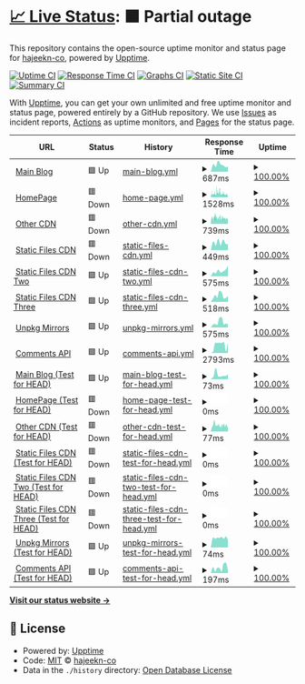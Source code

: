 # [📈 Live Status](https://webstatus.slqwq.cn): <!--live status--> **🟧 Partial outage**

This repository contains the open-source uptime monitor and status page for [hajeekn-co](https://webstatus.slqwq.cn), powered by [Upptime](https://github.com/upptime/upptime).

[![Uptime CI](https://github.com/hajeekn-co/testweb/workflows/Uptime%20CI/badge.svg)](https://github.com/upptime/upptime/actions?query=workflow%3A%22Uptime+CI%22)
[![Response Time CI](https://github.com/hajeekn-co/testweb/workflows/Response%20Time%20CI/badge.svg)](https://github.com/upptime/upptime/actions?query=workflow%3A%22Response+Time+CI%22)
[![Graphs CI](https://github.com/hajeekn-co/testweb/workflows/Graphs%20CI/badge.svg)](https://github.com/upptime/upptime/actions?query=workflow%3A%22Graphs+CI%22)
[![Static Site CI](https://github.com/hajeekn-co/testweb/workflows/Static%20Site%20CI/badge.svg)](https://github.com/upptime/upptime/actions?query=workflow%3A%22Static+Site+CI%22)
[![Summary CI](https://github.com/hajeekn-co/testweb/workflows/Summary%20CI/badge.svg)](https://github.com/upptime/upptime/actions?query=workflow%3A%22Summary+CI%22)

With [Upptime](https://upptime.js.org), you can get your own unlimited and free uptime monitor and status page, powered entirely by a GitHub repository. We use [Issues](https://github.com/hajeekn-co/testweb/issues) as incident reports, [Actions](https://github.com/hajeekn-co/testweb/actions) as uptime monitors, and [Pages](https://webstatus.slqwq.cn) for the status page.

<!--start: status pages-->
<!-- This summary is generated by Upptime (https://github.com/upptime/upptime) -->
<!-- Do not edit this manually, your changes will be overwritten -->
<!-- prettier-ignore -->
| URL | Status | History | Response Time | Uptime |
| --- | ------ | ------- | ------------- | ------ |
| <img alt="" src="https://favicons.githubusercontent.com/blog.slqwq.cn" height="13"> [Main Blog](https://blog.slqwq.cn) | 🟩 Up | [main-blog.yml](https://github.com/hajeekn-co/testweb/commits/HEAD/history/main-blog.yml) | <details><summary><img alt="Response time graph" src="./graphs/main-blog/response-time-week.png" height="20"> 687ms</summary><br><a href="https://webstatus.slqwq.cn/history/main-blog"><img alt="Response time 666" src="https://img.shields.io/endpoint?url=https%3A%2F%2Fraw.githubusercontent.com%2Fhajeekn-co%2Ftestweb%2FHEAD%2Fapi%2Fmain-blog%2Fresponse-time.json"></a><br><a href="https://webstatus.slqwq.cn/history/main-blog"><img alt="24-hour response time 512" src="https://img.shields.io/endpoint?url=https%3A%2F%2Fraw.githubusercontent.com%2Fhajeekn-co%2Ftestweb%2FHEAD%2Fapi%2Fmain-blog%2Fresponse-time-day.json"></a><br><a href="https://webstatus.slqwq.cn/history/main-blog"><img alt="7-day response time 687" src="https://img.shields.io/endpoint?url=https%3A%2F%2Fraw.githubusercontent.com%2Fhajeekn-co%2Ftestweb%2FHEAD%2Fapi%2Fmain-blog%2Fresponse-time-week.json"></a><br><a href="https://webstatus.slqwq.cn/history/main-blog"><img alt="30-day response time 682" src="https://img.shields.io/endpoint?url=https%3A%2F%2Fraw.githubusercontent.com%2Fhajeekn-co%2Ftestweb%2FHEAD%2Fapi%2Fmain-blog%2Fresponse-time-month.json"></a><br><a href="https://webstatus.slqwq.cn/history/main-blog"><img alt="1-year response time 666" src="https://img.shields.io/endpoint?url=https%3A%2F%2Fraw.githubusercontent.com%2Fhajeekn-co%2Ftestweb%2FHEAD%2Fapi%2Fmain-blog%2Fresponse-time-year.json"></a></details> | <details><summary><a href="https://webstatus.slqwq.cn/history/main-blog">100.00%</a></summary><a href="https://webstatus.slqwq.cn/history/main-blog"><img alt="All-time uptime 100.00%" src="https://img.shields.io/endpoint?url=https%3A%2F%2Fraw.githubusercontent.com%2Fhajeekn-co%2Ftestweb%2FHEAD%2Fapi%2Fmain-blog%2Fuptime.json"></a><br><a href="https://webstatus.slqwq.cn/history/main-blog"><img alt="24-hour uptime 100.00%" src="https://img.shields.io/endpoint?url=https%3A%2F%2Fraw.githubusercontent.com%2Fhajeekn-co%2Ftestweb%2FHEAD%2Fapi%2Fmain-blog%2Fuptime-day.json"></a><br><a href="https://webstatus.slqwq.cn/history/main-blog"><img alt="7-day uptime 100.00%" src="https://img.shields.io/endpoint?url=https%3A%2F%2Fraw.githubusercontent.com%2Fhajeekn-co%2Ftestweb%2FHEAD%2Fapi%2Fmain-blog%2Fuptime-week.json"></a><br><a href="https://webstatus.slqwq.cn/history/main-blog"><img alt="30-day uptime 100.00%" src="https://img.shields.io/endpoint?url=https%3A%2F%2Fraw.githubusercontent.com%2Fhajeekn-co%2Ftestweb%2FHEAD%2Fapi%2Fmain-blog%2Fuptime-month.json"></a><br><a href="https://webstatus.slqwq.cn/history/main-blog"><img alt="1-year uptime 100.00%" src="https://img.shields.io/endpoint?url=https%3A%2F%2Fraw.githubusercontent.com%2Fhajeekn-co%2Ftestweb%2FHEAD%2Fapi%2Fmain-blog%2Fuptime-year.json"></a></details>
| <img alt="" src="https://favicons.githubusercontent.com/slqwq.cn" height="13"> [HomePage](https://slqwq.cn) | 🟥 Down | [home-page.yml](https://github.com/hajeekn-co/testweb/commits/HEAD/history/home-page.yml) | <details><summary><img alt="Response time graph" src="./graphs/home-page/response-time-week.png" height="20"> 1528ms</summary><br><a href="https://webstatus.slqwq.cn/history/home-page"><img alt="Response time 1276" src="https://img.shields.io/endpoint?url=https%3A%2F%2Fraw.githubusercontent.com%2Fhajeekn-co%2Ftestweb%2FHEAD%2Fapi%2Fhome-page%2Fresponse-time.json"></a><br><a href="https://webstatus.slqwq.cn/history/home-page"><img alt="24-hour response time 1438" src="https://img.shields.io/endpoint?url=https%3A%2F%2Fraw.githubusercontent.com%2Fhajeekn-co%2Ftestweb%2FHEAD%2Fapi%2Fhome-page%2Fresponse-time-day.json"></a><br><a href="https://webstatus.slqwq.cn/history/home-page"><img alt="7-day response time 1528" src="https://img.shields.io/endpoint?url=https%3A%2F%2Fraw.githubusercontent.com%2Fhajeekn-co%2Ftestweb%2FHEAD%2Fapi%2Fhome-page%2Fresponse-time-week.json"></a><br><a href="https://webstatus.slqwq.cn/history/home-page"><img alt="30-day response time 1381" src="https://img.shields.io/endpoint?url=https%3A%2F%2Fraw.githubusercontent.com%2Fhajeekn-co%2Ftestweb%2FHEAD%2Fapi%2Fhome-page%2Fresponse-time-month.json"></a><br><a href="https://webstatus.slqwq.cn/history/home-page"><img alt="1-year response time 1276" src="https://img.shields.io/endpoint?url=https%3A%2F%2Fraw.githubusercontent.com%2Fhajeekn-co%2Ftestweb%2FHEAD%2Fapi%2Fhome-page%2Fresponse-time-year.json"></a></details> | <details><summary><a href="https://webstatus.slqwq.cn/history/home-page">100.00%</a></summary><a href="https://webstatus.slqwq.cn/history/home-page"><img alt="All-time uptime 100.00%" src="https://img.shields.io/endpoint?url=https%3A%2F%2Fraw.githubusercontent.com%2Fhajeekn-co%2Ftestweb%2FHEAD%2Fapi%2Fhome-page%2Fuptime.json"></a><br><a href="https://webstatus.slqwq.cn/history/home-page"><img alt="24-hour uptime 100.00%" src="https://img.shields.io/endpoint?url=https%3A%2F%2Fraw.githubusercontent.com%2Fhajeekn-co%2Ftestweb%2FHEAD%2Fapi%2Fhome-page%2Fuptime-day.json"></a><br><a href="https://webstatus.slqwq.cn/history/home-page"><img alt="7-day uptime 100.00%" src="https://img.shields.io/endpoint?url=https%3A%2F%2Fraw.githubusercontent.com%2Fhajeekn-co%2Ftestweb%2FHEAD%2Fapi%2Fhome-page%2Fuptime-week.json"></a><br><a href="https://webstatus.slqwq.cn/history/home-page"><img alt="30-day uptime 100.00%" src="https://img.shields.io/endpoint?url=https%3A%2F%2Fraw.githubusercontent.com%2Fhajeekn-co%2Ftestweb%2FHEAD%2Fapi%2Fhome-page%2Fuptime-month.json"></a><br><a href="https://webstatus.slqwq.cn/history/home-page"><img alt="1-year uptime 100.00%" src="https://img.shields.io/endpoint?url=https%3A%2F%2Fraw.githubusercontent.com%2Fhajeekn-co%2Ftestweb%2FHEAD%2Fapi%2Fhome-page%2Fuptime-year.json"></a></details>
| <img alt="" src="https://favicons.githubusercontent.com/moecdn.slqwq.cn" height="13"> [Other CDN](https://moecdn.slqwq.cn) | 🟥 Down | [other-cdn.yml](https://github.com/hajeekn-co/testweb/commits/HEAD/history/other-cdn.yml) | <details><summary><img alt="Response time graph" src="./graphs/other-cdn/response-time-week.png" height="20"> 739ms</summary><br><a href="https://webstatus.slqwq.cn/history/other-cdn"><img alt="Response time 851" src="https://img.shields.io/endpoint?url=https%3A%2F%2Fraw.githubusercontent.com%2Fhajeekn-co%2Ftestweb%2FHEAD%2Fapi%2Fother-cdn%2Fresponse-time.json"></a><br><a href="https://webstatus.slqwq.cn/history/other-cdn"><img alt="24-hour response time 695" src="https://img.shields.io/endpoint?url=https%3A%2F%2Fraw.githubusercontent.com%2Fhajeekn-co%2Ftestweb%2FHEAD%2Fapi%2Fother-cdn%2Fresponse-time-day.json"></a><br><a href="https://webstatus.slqwq.cn/history/other-cdn"><img alt="7-day response time 739" src="https://img.shields.io/endpoint?url=https%3A%2F%2Fraw.githubusercontent.com%2Fhajeekn-co%2Ftestweb%2FHEAD%2Fapi%2Fother-cdn%2Fresponse-time-week.json"></a><br><a href="https://webstatus.slqwq.cn/history/other-cdn"><img alt="30-day response time 697" src="https://img.shields.io/endpoint?url=https%3A%2F%2Fraw.githubusercontent.com%2Fhajeekn-co%2Ftestweb%2FHEAD%2Fapi%2Fother-cdn%2Fresponse-time-month.json"></a><br><a href="https://webstatus.slqwq.cn/history/other-cdn"><img alt="1-year response time 851" src="https://img.shields.io/endpoint?url=https%3A%2F%2Fraw.githubusercontent.com%2Fhajeekn-co%2Ftestweb%2FHEAD%2Fapi%2Fother-cdn%2Fresponse-time-year.json"></a></details> | <details><summary><a href="https://webstatus.slqwq.cn/history/other-cdn">100.00%</a></summary><a href="https://webstatus.slqwq.cn/history/other-cdn"><img alt="All-time uptime 100.00%" src="https://img.shields.io/endpoint?url=https%3A%2F%2Fraw.githubusercontent.com%2Fhajeekn-co%2Ftestweb%2FHEAD%2Fapi%2Fother-cdn%2Fuptime.json"></a><br><a href="https://webstatus.slqwq.cn/history/other-cdn"><img alt="24-hour uptime 100.00%" src="https://img.shields.io/endpoint?url=https%3A%2F%2Fraw.githubusercontent.com%2Fhajeekn-co%2Ftestweb%2FHEAD%2Fapi%2Fother-cdn%2Fuptime-day.json"></a><br><a href="https://webstatus.slqwq.cn/history/other-cdn"><img alt="7-day uptime 100.00%" src="https://img.shields.io/endpoint?url=https%3A%2F%2Fraw.githubusercontent.com%2Fhajeekn-co%2Ftestweb%2FHEAD%2Fapi%2Fother-cdn%2Fuptime-week.json"></a><br><a href="https://webstatus.slqwq.cn/history/other-cdn"><img alt="30-day uptime 100.00%" src="https://img.shields.io/endpoint?url=https%3A%2F%2Fraw.githubusercontent.com%2Fhajeekn-co%2Ftestweb%2FHEAD%2Fapi%2Fother-cdn%2Fuptime-month.json"></a><br><a href="https://webstatus.slqwq.cn/history/other-cdn"><img alt="1-year uptime 100.00%" src="https://img.shields.io/endpoint?url=https%3A%2F%2Fraw.githubusercontent.com%2Fhajeekn-co%2Ftestweb%2FHEAD%2Fapi%2Fother-cdn%2Fuptime-year.json"></a></details>
| <img alt="" src="https://favicons.githubusercontent.com/static.slqwq.cn" height="13"> [Static Files CDN](https://static.slqwq.cn) | 🟥 Down | [static-files-cdn.yml](https://github.com/hajeekn-co/testweb/commits/HEAD/history/static-files-cdn.yml) | <details><summary><img alt="Response time graph" src="./graphs/static-files-cdn/response-time-week.png" height="20"> 449ms</summary><br><a href="https://webstatus.slqwq.cn/history/static-files-cdn"><img alt="Response time 631" src="https://img.shields.io/endpoint?url=https%3A%2F%2Fraw.githubusercontent.com%2Fhajeekn-co%2Ftestweb%2FHEAD%2Fapi%2Fstatic-files-cdn%2Fresponse-time.json"></a><br><a href="https://webstatus.slqwq.cn/history/static-files-cdn"><img alt="24-hour response time 352" src="https://img.shields.io/endpoint?url=https%3A%2F%2Fraw.githubusercontent.com%2Fhajeekn-co%2Ftestweb%2FHEAD%2Fapi%2Fstatic-files-cdn%2Fresponse-time-day.json"></a><br><a href="https://webstatus.slqwq.cn/history/static-files-cdn"><img alt="7-day response time 449" src="https://img.shields.io/endpoint?url=https%3A%2F%2Fraw.githubusercontent.com%2Fhajeekn-co%2Ftestweb%2FHEAD%2Fapi%2Fstatic-files-cdn%2Fresponse-time-week.json"></a><br><a href="https://webstatus.slqwq.cn/history/static-files-cdn"><img alt="30-day response time 450" src="https://img.shields.io/endpoint?url=https%3A%2F%2Fraw.githubusercontent.com%2Fhajeekn-co%2Ftestweb%2FHEAD%2Fapi%2Fstatic-files-cdn%2Fresponse-time-month.json"></a><br><a href="https://webstatus.slqwq.cn/history/static-files-cdn"><img alt="1-year response time 631" src="https://img.shields.io/endpoint?url=https%3A%2F%2Fraw.githubusercontent.com%2Fhajeekn-co%2Ftestweb%2FHEAD%2Fapi%2Fstatic-files-cdn%2Fresponse-time-year.json"></a></details> | <details><summary><a href="https://webstatus.slqwq.cn/history/static-files-cdn">100.00%</a></summary><a href="https://webstatus.slqwq.cn/history/static-files-cdn"><img alt="All-time uptime 100.00%" src="https://img.shields.io/endpoint?url=https%3A%2F%2Fraw.githubusercontent.com%2Fhajeekn-co%2Ftestweb%2FHEAD%2Fapi%2Fstatic-files-cdn%2Fuptime.json"></a><br><a href="https://webstatus.slqwq.cn/history/static-files-cdn"><img alt="24-hour uptime 100.00%" src="https://img.shields.io/endpoint?url=https%3A%2F%2Fraw.githubusercontent.com%2Fhajeekn-co%2Ftestweb%2FHEAD%2Fapi%2Fstatic-files-cdn%2Fuptime-day.json"></a><br><a href="https://webstatus.slqwq.cn/history/static-files-cdn"><img alt="7-day uptime 100.00%" src="https://img.shields.io/endpoint?url=https%3A%2F%2Fraw.githubusercontent.com%2Fhajeekn-co%2Ftestweb%2FHEAD%2Fapi%2Fstatic-files-cdn%2Fuptime-week.json"></a><br><a href="https://webstatus.slqwq.cn/history/static-files-cdn"><img alt="30-day uptime 100.00%" src="https://img.shields.io/endpoint?url=https%3A%2F%2Fraw.githubusercontent.com%2Fhajeekn-co%2Ftestweb%2FHEAD%2Fapi%2Fstatic-files-cdn%2Fuptime-month.json"></a><br><a href="https://webstatus.slqwq.cn/history/static-files-cdn"><img alt="1-year uptime 100.00%" src="https://img.shields.io/endpoint?url=https%3A%2F%2Fraw.githubusercontent.com%2Fhajeekn-co%2Ftestweb%2FHEAD%2Fapi%2Fstatic-files-cdn%2Fuptime-year.json"></a></details>
| <img alt="" src="https://favicons.githubusercontent.com/static-2.slqwq.cn" height="13"> [Static Files CDN Two](https://static-2.slqwq.cn) | 🟩 Up | [static-files-cdn-two.yml](https://github.com/hajeekn-co/testweb/commits/HEAD/history/static-files-cdn-two.yml) | <details><summary><img alt="Response time graph" src="./graphs/static-files-cdn-two/response-time-week.png" height="20"> 575ms</summary><br><a href="https://webstatus.slqwq.cn/history/static-files-cdn-two"><img alt="Response time 668" src="https://img.shields.io/endpoint?url=https%3A%2F%2Fraw.githubusercontent.com%2Fhajeekn-co%2Ftestweb%2FHEAD%2Fapi%2Fstatic-files-cdn-two%2Fresponse-time.json"></a><br><a href="https://webstatus.slqwq.cn/history/static-files-cdn-two"><img alt="24-hour response time 1088" src="https://img.shields.io/endpoint?url=https%3A%2F%2Fraw.githubusercontent.com%2Fhajeekn-co%2Ftestweb%2FHEAD%2Fapi%2Fstatic-files-cdn-two%2Fresponse-time-day.json"></a><br><a href="https://webstatus.slqwq.cn/history/static-files-cdn-two"><img alt="7-day response time 575" src="https://img.shields.io/endpoint?url=https%3A%2F%2Fraw.githubusercontent.com%2Fhajeekn-co%2Ftestweb%2FHEAD%2Fapi%2Fstatic-files-cdn-two%2Fresponse-time-week.json"></a><br><a href="https://webstatus.slqwq.cn/history/static-files-cdn-two"><img alt="30-day response time 547" src="https://img.shields.io/endpoint?url=https%3A%2F%2Fraw.githubusercontent.com%2Fhajeekn-co%2Ftestweb%2FHEAD%2Fapi%2Fstatic-files-cdn-two%2Fresponse-time-month.json"></a><br><a href="https://webstatus.slqwq.cn/history/static-files-cdn-two"><img alt="1-year response time 668" src="https://img.shields.io/endpoint?url=https%3A%2F%2Fraw.githubusercontent.com%2Fhajeekn-co%2Ftestweb%2FHEAD%2Fapi%2Fstatic-files-cdn-two%2Fresponse-time-year.json"></a></details> | <details><summary><a href="https://webstatus.slqwq.cn/history/static-files-cdn-two">100.00%</a></summary><a href="https://webstatus.slqwq.cn/history/static-files-cdn-two"><img alt="All-time uptime 100.00%" src="https://img.shields.io/endpoint?url=https%3A%2F%2Fraw.githubusercontent.com%2Fhajeekn-co%2Ftestweb%2FHEAD%2Fapi%2Fstatic-files-cdn-two%2Fuptime.json"></a><br><a href="https://webstatus.slqwq.cn/history/static-files-cdn-two"><img alt="24-hour uptime 100.00%" src="https://img.shields.io/endpoint?url=https%3A%2F%2Fraw.githubusercontent.com%2Fhajeekn-co%2Ftestweb%2FHEAD%2Fapi%2Fstatic-files-cdn-two%2Fuptime-day.json"></a><br><a href="https://webstatus.slqwq.cn/history/static-files-cdn-two"><img alt="7-day uptime 100.00%" src="https://img.shields.io/endpoint?url=https%3A%2F%2Fraw.githubusercontent.com%2Fhajeekn-co%2Ftestweb%2FHEAD%2Fapi%2Fstatic-files-cdn-two%2Fuptime-week.json"></a><br><a href="https://webstatus.slqwq.cn/history/static-files-cdn-two"><img alt="30-day uptime 100.00%" src="https://img.shields.io/endpoint?url=https%3A%2F%2Fraw.githubusercontent.com%2Fhajeekn-co%2Ftestweb%2FHEAD%2Fapi%2Fstatic-files-cdn-two%2Fuptime-month.json"></a><br><a href="https://webstatus.slqwq.cn/history/static-files-cdn-two"><img alt="1-year uptime 100.00%" src="https://img.shields.io/endpoint?url=https%3A%2F%2Fraw.githubusercontent.com%2Fhajeekn-co%2Ftestweb%2FHEAD%2Fapi%2Fstatic-files-cdn-two%2Fuptime-year.json"></a></details>
| <img alt="" src="https://favicons.githubusercontent.com/static-3.slqwq.cn" height="13"> [Static Files CDN Three](https://static-3.slqwq.cn) | 🟩 Up | [static-files-cdn-three.yml](https://github.com/hajeekn-co/testweb/commits/HEAD/history/static-files-cdn-three.yml) | <details><summary><img alt="Response time graph" src="./graphs/static-files-cdn-three/response-time-week.png" height="20"> 518ms</summary><br><a href="https://webstatus.slqwq.cn/history/static-files-cdn-three"><img alt="Response time 513" src="https://img.shields.io/endpoint?url=https%3A%2F%2Fraw.githubusercontent.com%2Fhajeekn-co%2Ftestweb%2FHEAD%2Fapi%2Fstatic-files-cdn-three%2Fresponse-time.json"></a><br><a href="https://webstatus.slqwq.cn/history/static-files-cdn-three"><img alt="24-hour response time 504" src="https://img.shields.io/endpoint?url=https%3A%2F%2Fraw.githubusercontent.com%2Fhajeekn-co%2Ftestweb%2FHEAD%2Fapi%2Fstatic-files-cdn-three%2Fresponse-time-day.json"></a><br><a href="https://webstatus.slqwq.cn/history/static-files-cdn-three"><img alt="7-day response time 518" src="https://img.shields.io/endpoint?url=https%3A%2F%2Fraw.githubusercontent.com%2Fhajeekn-co%2Ftestweb%2FHEAD%2Fapi%2Fstatic-files-cdn-three%2Fresponse-time-week.json"></a><br><a href="https://webstatus.slqwq.cn/history/static-files-cdn-three"><img alt="30-day response time 459" src="https://img.shields.io/endpoint?url=https%3A%2F%2Fraw.githubusercontent.com%2Fhajeekn-co%2Ftestweb%2FHEAD%2Fapi%2Fstatic-files-cdn-three%2Fresponse-time-month.json"></a><br><a href="https://webstatus.slqwq.cn/history/static-files-cdn-three"><img alt="1-year response time 513" src="https://img.shields.io/endpoint?url=https%3A%2F%2Fraw.githubusercontent.com%2Fhajeekn-co%2Ftestweb%2FHEAD%2Fapi%2Fstatic-files-cdn-three%2Fresponse-time-year.json"></a></details> | <details><summary><a href="https://webstatus.slqwq.cn/history/static-files-cdn-three">100.00%</a></summary><a href="https://webstatus.slqwq.cn/history/static-files-cdn-three"><img alt="All-time uptime 100.00%" src="https://img.shields.io/endpoint?url=https%3A%2F%2Fraw.githubusercontent.com%2Fhajeekn-co%2Ftestweb%2FHEAD%2Fapi%2Fstatic-files-cdn-three%2Fuptime.json"></a><br><a href="https://webstatus.slqwq.cn/history/static-files-cdn-three"><img alt="24-hour uptime 100.00%" src="https://img.shields.io/endpoint?url=https%3A%2F%2Fraw.githubusercontent.com%2Fhajeekn-co%2Ftestweb%2FHEAD%2Fapi%2Fstatic-files-cdn-three%2Fuptime-day.json"></a><br><a href="https://webstatus.slqwq.cn/history/static-files-cdn-three"><img alt="7-day uptime 100.00%" src="https://img.shields.io/endpoint?url=https%3A%2F%2Fraw.githubusercontent.com%2Fhajeekn-co%2Ftestweb%2FHEAD%2Fapi%2Fstatic-files-cdn-three%2Fuptime-week.json"></a><br><a href="https://webstatus.slqwq.cn/history/static-files-cdn-three"><img alt="30-day uptime 100.00%" src="https://img.shields.io/endpoint?url=https%3A%2F%2Fraw.githubusercontent.com%2Fhajeekn-co%2Ftestweb%2FHEAD%2Fapi%2Fstatic-files-cdn-three%2Fuptime-month.json"></a><br><a href="https://webstatus.slqwq.cn/history/static-files-cdn-three"><img alt="1-year uptime 100.00%" src="https://img.shields.io/endpoint?url=https%3A%2F%2Fraw.githubusercontent.com%2Fhajeekn-co%2Ftestweb%2FHEAD%2Fapi%2Fstatic-files-cdn-three%2Fuptime-year.json"></a></details>
| <img alt="" src="https://favicons.githubusercontent.com/unpkg.slqwq.cn" height="13"> [Unpkg Mirrors](https://unpkg.slqwq.cn) | 🟩 Up | [unpkg-mirrors.yml](https://github.com/hajeekn-co/testweb/commits/HEAD/history/unpkg-mirrors.yml) | <details><summary><img alt="Response time graph" src="./graphs/unpkg-mirrors/response-time-week.png" height="20"> 575ms</summary><br><a href="https://webstatus.slqwq.cn/history/unpkg-mirrors"><img alt="Response time 503" src="https://img.shields.io/endpoint?url=https%3A%2F%2Fraw.githubusercontent.com%2Fhajeekn-co%2Ftestweb%2FHEAD%2Fapi%2Funpkg-mirrors%2Fresponse-time.json"></a><br><a href="https://webstatus.slqwq.cn/history/unpkg-mirrors"><img alt="24-hour response time 377" src="https://img.shields.io/endpoint?url=https%3A%2F%2Fraw.githubusercontent.com%2Fhajeekn-co%2Ftestweb%2FHEAD%2Fapi%2Funpkg-mirrors%2Fresponse-time-day.json"></a><br><a href="https://webstatus.slqwq.cn/history/unpkg-mirrors"><img alt="7-day response time 575" src="https://img.shields.io/endpoint?url=https%3A%2F%2Fraw.githubusercontent.com%2Fhajeekn-co%2Ftestweb%2FHEAD%2Fapi%2Funpkg-mirrors%2Fresponse-time-week.json"></a><br><a href="https://webstatus.slqwq.cn/history/unpkg-mirrors"><img alt="30-day response time 467" src="https://img.shields.io/endpoint?url=https%3A%2F%2Fraw.githubusercontent.com%2Fhajeekn-co%2Ftestweb%2FHEAD%2Fapi%2Funpkg-mirrors%2Fresponse-time-month.json"></a><br><a href="https://webstatus.slqwq.cn/history/unpkg-mirrors"><img alt="1-year response time 503" src="https://img.shields.io/endpoint?url=https%3A%2F%2Fraw.githubusercontent.com%2Fhajeekn-co%2Ftestweb%2FHEAD%2Fapi%2Funpkg-mirrors%2Fresponse-time-year.json"></a></details> | <details><summary><a href="https://webstatus.slqwq.cn/history/unpkg-mirrors">100.00%</a></summary><a href="https://webstatus.slqwq.cn/history/unpkg-mirrors"><img alt="All-time uptime 100.00%" src="https://img.shields.io/endpoint?url=https%3A%2F%2Fraw.githubusercontent.com%2Fhajeekn-co%2Ftestweb%2FHEAD%2Fapi%2Funpkg-mirrors%2Fuptime.json"></a><br><a href="https://webstatus.slqwq.cn/history/unpkg-mirrors"><img alt="24-hour uptime 100.00%" src="https://img.shields.io/endpoint?url=https%3A%2F%2Fraw.githubusercontent.com%2Fhajeekn-co%2Ftestweb%2FHEAD%2Fapi%2Funpkg-mirrors%2Fuptime-day.json"></a><br><a href="https://webstatus.slqwq.cn/history/unpkg-mirrors"><img alt="7-day uptime 100.00%" src="https://img.shields.io/endpoint?url=https%3A%2F%2Fraw.githubusercontent.com%2Fhajeekn-co%2Ftestweb%2FHEAD%2Fapi%2Funpkg-mirrors%2Fuptime-week.json"></a><br><a href="https://webstatus.slqwq.cn/history/unpkg-mirrors"><img alt="30-day uptime 100.00%" src="https://img.shields.io/endpoint?url=https%3A%2F%2Fraw.githubusercontent.com%2Fhajeekn-co%2Ftestweb%2FHEAD%2Fapi%2Funpkg-mirrors%2Fuptime-month.json"></a><br><a href="https://webstatus.slqwq.cn/history/unpkg-mirrors"><img alt="1-year uptime 100.00%" src="https://img.shields.io/endpoint?url=https%3A%2F%2Fraw.githubusercontent.com%2Fhajeekn-co%2Ftestweb%2FHEAD%2Fapi%2Funpkg-mirrors%2Fuptime-year.json"></a></details>
| <img alt="" src="https://favicons.githubusercontent.com/comments.api.slqwq.cn" height="13"> [Comments API](https://comments.api.slqwq.cn) | 🟩 Up | [comments-api.yml](https://github.com/hajeekn-co/testweb/commits/HEAD/history/comments-api.yml) | <details><summary><img alt="Response time graph" src="./graphs/comments-api/response-time-week.png" height="20"> 2793ms</summary><br><a href="https://webstatus.slqwq.cn/history/comments-api"><img alt="Response time 2015" src="https://img.shields.io/endpoint?url=https%3A%2F%2Fraw.githubusercontent.com%2Fhajeekn-co%2Ftestweb%2FHEAD%2Fapi%2Fcomments-api%2Fresponse-time.json"></a><br><a href="https://webstatus.slqwq.cn/history/comments-api"><img alt="24-hour response time 3455" src="https://img.shields.io/endpoint?url=https%3A%2F%2Fraw.githubusercontent.com%2Fhajeekn-co%2Ftestweb%2FHEAD%2Fapi%2Fcomments-api%2Fresponse-time-day.json"></a><br><a href="https://webstatus.slqwq.cn/history/comments-api"><img alt="7-day response time 2793" src="https://img.shields.io/endpoint?url=https%3A%2F%2Fraw.githubusercontent.com%2Fhajeekn-co%2Ftestweb%2FHEAD%2Fapi%2Fcomments-api%2Fresponse-time-week.json"></a><br><a href="https://webstatus.slqwq.cn/history/comments-api"><img alt="30-day response time 1833" src="https://img.shields.io/endpoint?url=https%3A%2F%2Fraw.githubusercontent.com%2Fhajeekn-co%2Ftestweb%2FHEAD%2Fapi%2Fcomments-api%2Fresponse-time-month.json"></a><br><a href="https://webstatus.slqwq.cn/history/comments-api"><img alt="1-year response time 2015" src="https://img.shields.io/endpoint?url=https%3A%2F%2Fraw.githubusercontent.com%2Fhajeekn-co%2Ftestweb%2FHEAD%2Fapi%2Fcomments-api%2Fresponse-time-year.json"></a></details> | <details><summary><a href="https://webstatus.slqwq.cn/history/comments-api">100.00%</a></summary><a href="https://webstatus.slqwq.cn/history/comments-api"><img alt="All-time uptime 100.00%" src="https://img.shields.io/endpoint?url=https%3A%2F%2Fraw.githubusercontent.com%2Fhajeekn-co%2Ftestweb%2FHEAD%2Fapi%2Fcomments-api%2Fuptime.json"></a><br><a href="https://webstatus.slqwq.cn/history/comments-api"><img alt="24-hour uptime 100.00%" src="https://img.shields.io/endpoint?url=https%3A%2F%2Fraw.githubusercontent.com%2Fhajeekn-co%2Ftestweb%2FHEAD%2Fapi%2Fcomments-api%2Fuptime-day.json"></a><br><a href="https://webstatus.slqwq.cn/history/comments-api"><img alt="7-day uptime 100.00%" src="https://img.shields.io/endpoint?url=https%3A%2F%2Fraw.githubusercontent.com%2Fhajeekn-co%2Ftestweb%2FHEAD%2Fapi%2Fcomments-api%2Fuptime-week.json"></a><br><a href="https://webstatus.slqwq.cn/history/comments-api"><img alt="30-day uptime 100.00%" src="https://img.shields.io/endpoint?url=https%3A%2F%2Fraw.githubusercontent.com%2Fhajeekn-co%2Ftestweb%2FHEAD%2Fapi%2Fcomments-api%2Fuptime-month.json"></a><br><a href="https://webstatus.slqwq.cn/history/comments-api"><img alt="1-year uptime 100.00%" src="https://img.shields.io/endpoint?url=https%3A%2F%2Fraw.githubusercontent.com%2Fhajeekn-co%2Ftestweb%2FHEAD%2Fapi%2Fcomments-api%2Fuptime-year.json"></a></details>
| <img alt="" src="https://favicons.githubusercontent.com/blog.slqwq.cn" height="13"> [Main Blog (Test for HEAD)](https://blog.slqwq.cn) | 🟩 Up | [main-blog-test-for-head.yml](https://github.com/hajeekn-co/testweb/commits/HEAD/history/main-blog-test-for-head.yml) | <details><summary><img alt="Response time graph" src="./graphs/main-blog-test-for-head/response-time-week.png" height="20"> 73ms</summary><br><a href="https://webstatus.slqwq.cn/history/main-blog-test-for-head"><img alt="Response time 80" src="https://img.shields.io/endpoint?url=https%3A%2F%2Fraw.githubusercontent.com%2Fhajeekn-co%2Ftestweb%2FHEAD%2Fapi%2Fmain-blog-test-for-head%2Fresponse-time.json"></a><br><a href="https://webstatus.slqwq.cn/history/main-blog-test-for-head"><img alt="24-hour response time 79" src="https://img.shields.io/endpoint?url=https%3A%2F%2Fraw.githubusercontent.com%2Fhajeekn-co%2Ftestweb%2FHEAD%2Fapi%2Fmain-blog-test-for-head%2Fresponse-time-day.json"></a><br><a href="https://webstatus.slqwq.cn/history/main-blog-test-for-head"><img alt="7-day response time 73" src="https://img.shields.io/endpoint?url=https%3A%2F%2Fraw.githubusercontent.com%2Fhajeekn-co%2Ftestweb%2FHEAD%2Fapi%2Fmain-blog-test-for-head%2Fresponse-time-week.json"></a><br><a href="https://webstatus.slqwq.cn/history/main-blog-test-for-head"><img alt="30-day response time 80" src="https://img.shields.io/endpoint?url=https%3A%2F%2Fraw.githubusercontent.com%2Fhajeekn-co%2Ftestweb%2FHEAD%2Fapi%2Fmain-blog-test-for-head%2Fresponse-time-month.json"></a><br><a href="https://webstatus.slqwq.cn/history/main-blog-test-for-head"><img alt="1-year response time 80" src="https://img.shields.io/endpoint?url=https%3A%2F%2Fraw.githubusercontent.com%2Fhajeekn-co%2Ftestweb%2FHEAD%2Fapi%2Fmain-blog-test-for-head%2Fresponse-time-year.json"></a></details> | <details><summary><a href="https://webstatus.slqwq.cn/history/main-blog-test-for-head">100.00%</a></summary><a href="https://webstatus.slqwq.cn/history/main-blog-test-for-head"><img alt="All-time uptime 100.00%" src="https://img.shields.io/endpoint?url=https%3A%2F%2Fraw.githubusercontent.com%2Fhajeekn-co%2Ftestweb%2FHEAD%2Fapi%2Fmain-blog-test-for-head%2Fuptime.json"></a><br><a href="https://webstatus.slqwq.cn/history/main-blog-test-for-head"><img alt="24-hour uptime 100.00%" src="https://img.shields.io/endpoint?url=https%3A%2F%2Fraw.githubusercontent.com%2Fhajeekn-co%2Ftestweb%2FHEAD%2Fapi%2Fmain-blog-test-for-head%2Fuptime-day.json"></a><br><a href="https://webstatus.slqwq.cn/history/main-blog-test-for-head"><img alt="7-day uptime 100.00%" src="https://img.shields.io/endpoint?url=https%3A%2F%2Fraw.githubusercontent.com%2Fhajeekn-co%2Ftestweb%2FHEAD%2Fapi%2Fmain-blog-test-for-head%2Fuptime-week.json"></a><br><a href="https://webstatus.slqwq.cn/history/main-blog-test-for-head"><img alt="30-day uptime 100.00%" src="https://img.shields.io/endpoint?url=https%3A%2F%2Fraw.githubusercontent.com%2Fhajeekn-co%2Ftestweb%2FHEAD%2Fapi%2Fmain-blog-test-for-head%2Fuptime-month.json"></a><br><a href="https://webstatus.slqwq.cn/history/main-blog-test-for-head"><img alt="1-year uptime 100.00%" src="https://img.shields.io/endpoint?url=https%3A%2F%2Fraw.githubusercontent.com%2Fhajeekn-co%2Ftestweb%2FHEAD%2Fapi%2Fmain-blog-test-for-head%2Fuptime-year.json"></a></details>
| <img alt="" src="https://favicons.githubusercontent.com/slqwq.cn" height="13"> [HomePage (Test for HEAD)](https://slqwq.cn) | 🟥 Down | [home-page-test-for-head.yml](https://github.com/hajeekn-co/testweb/commits/HEAD/history/home-page-test-for-head.yml) | <details><summary><img alt="Response time graph" src="./graphs/home-page-test-for-head/response-time-week.png" height="20"> 0ms</summary><br><a href="https://webstatus.slqwq.cn/history/home-page-test-for-head"><img alt="Response time 0" src="https://img.shields.io/endpoint?url=https%3A%2F%2Fraw.githubusercontent.com%2Fhajeekn-co%2Ftestweb%2FHEAD%2Fapi%2Fhome-page-test-for-head%2Fresponse-time.json"></a><br><a href="https://webstatus.slqwq.cn/history/home-page-test-for-head"><img alt="24-hour response time 0" src="https://img.shields.io/endpoint?url=https%3A%2F%2Fraw.githubusercontent.com%2Fhajeekn-co%2Ftestweb%2FHEAD%2Fapi%2Fhome-page-test-for-head%2Fresponse-time-day.json"></a><br><a href="https://webstatus.slqwq.cn/history/home-page-test-for-head"><img alt="7-day response time 0" src="https://img.shields.io/endpoint?url=https%3A%2F%2Fraw.githubusercontent.com%2Fhajeekn-co%2Ftestweb%2FHEAD%2Fapi%2Fhome-page-test-for-head%2Fresponse-time-week.json"></a><br><a href="https://webstatus.slqwq.cn/history/home-page-test-for-head"><img alt="30-day response time 0" src="https://img.shields.io/endpoint?url=https%3A%2F%2Fraw.githubusercontent.com%2Fhajeekn-co%2Ftestweb%2FHEAD%2Fapi%2Fhome-page-test-for-head%2Fresponse-time-month.json"></a><br><a href="https://webstatus.slqwq.cn/history/home-page-test-for-head"><img alt="1-year response time 0" src="https://img.shields.io/endpoint?url=https%3A%2F%2Fraw.githubusercontent.com%2Fhajeekn-co%2Ftestweb%2FHEAD%2Fapi%2Fhome-page-test-for-head%2Fresponse-time-year.json"></a></details> | <details><summary><a href="https://webstatus.slqwq.cn/history/home-page-test-for-head">100.00%</a></summary><a href="https://webstatus.slqwq.cn/history/home-page-test-for-head"><img alt="All-time uptime 100.00%" src="https://img.shields.io/endpoint?url=https%3A%2F%2Fraw.githubusercontent.com%2Fhajeekn-co%2Ftestweb%2FHEAD%2Fapi%2Fhome-page-test-for-head%2Fuptime.json"></a><br><a href="https://webstatus.slqwq.cn/history/home-page-test-for-head"><img alt="24-hour uptime 100.00%" src="https://img.shields.io/endpoint?url=https%3A%2F%2Fraw.githubusercontent.com%2Fhajeekn-co%2Ftestweb%2FHEAD%2Fapi%2Fhome-page-test-for-head%2Fuptime-day.json"></a><br><a href="https://webstatus.slqwq.cn/history/home-page-test-for-head"><img alt="7-day uptime 100.00%" src="https://img.shields.io/endpoint?url=https%3A%2F%2Fraw.githubusercontent.com%2Fhajeekn-co%2Ftestweb%2FHEAD%2Fapi%2Fhome-page-test-for-head%2Fuptime-week.json"></a><br><a href="https://webstatus.slqwq.cn/history/home-page-test-for-head"><img alt="30-day uptime 100.00%" src="https://img.shields.io/endpoint?url=https%3A%2F%2Fraw.githubusercontent.com%2Fhajeekn-co%2Ftestweb%2FHEAD%2Fapi%2Fhome-page-test-for-head%2Fuptime-month.json"></a><br><a href="https://webstatus.slqwq.cn/history/home-page-test-for-head"><img alt="1-year uptime 100.00%" src="https://img.shields.io/endpoint?url=https%3A%2F%2Fraw.githubusercontent.com%2Fhajeekn-co%2Ftestweb%2FHEAD%2Fapi%2Fhome-page-test-for-head%2Fuptime-year.json"></a></details>
| <img alt="" src="https://favicons.githubusercontent.com/moecdn.slqwq.cn" height="13"> [Other CDN (Test for HEAD)](https://moecdn.slqwq.cn) | 🟥 Down | [other-cdn-test-for-head.yml](https://github.com/hajeekn-co/testweb/commits/HEAD/history/other-cdn-test-for-head.yml) | <details><summary><img alt="Response time graph" src="./graphs/other-cdn-test-for-head/response-time-week.png" height="20"> 77ms</summary><br><a href="https://webstatus.slqwq.cn/history/other-cdn-test-for-head"><img alt="Response time 119" src="https://img.shields.io/endpoint?url=https%3A%2F%2Fraw.githubusercontent.com%2Fhajeekn-co%2Ftestweb%2FHEAD%2Fapi%2Fother-cdn-test-for-head%2Fresponse-time.json"></a><br><a href="https://webstatus.slqwq.cn/history/other-cdn-test-for-head"><img alt="24-hour response time 0" src="https://img.shields.io/endpoint?url=https%3A%2F%2Fraw.githubusercontent.com%2Fhajeekn-co%2Ftestweb%2FHEAD%2Fapi%2Fother-cdn-test-for-head%2Fresponse-time-day.json"></a><br><a href="https://webstatus.slqwq.cn/history/other-cdn-test-for-head"><img alt="7-day response time 77" src="https://img.shields.io/endpoint?url=https%3A%2F%2Fraw.githubusercontent.com%2Fhajeekn-co%2Ftestweb%2FHEAD%2Fapi%2Fother-cdn-test-for-head%2Fresponse-time-week.json"></a><br><a href="https://webstatus.slqwq.cn/history/other-cdn-test-for-head"><img alt="30-day response time 109" src="https://img.shields.io/endpoint?url=https%3A%2F%2Fraw.githubusercontent.com%2Fhajeekn-co%2Ftestweb%2FHEAD%2Fapi%2Fother-cdn-test-for-head%2Fresponse-time-month.json"></a><br><a href="https://webstatus.slqwq.cn/history/other-cdn-test-for-head"><img alt="1-year response time 119" src="https://img.shields.io/endpoint?url=https%3A%2F%2Fraw.githubusercontent.com%2Fhajeekn-co%2Ftestweb%2FHEAD%2Fapi%2Fother-cdn-test-for-head%2Fresponse-time-year.json"></a></details> | <details><summary><a href="https://webstatus.slqwq.cn/history/other-cdn-test-for-head">100.00%</a></summary><a href="https://webstatus.slqwq.cn/history/other-cdn-test-for-head"><img alt="All-time uptime 100.00%" src="https://img.shields.io/endpoint?url=https%3A%2F%2Fraw.githubusercontent.com%2Fhajeekn-co%2Ftestweb%2FHEAD%2Fapi%2Fother-cdn-test-for-head%2Fuptime.json"></a><br><a href="https://webstatus.slqwq.cn/history/other-cdn-test-for-head"><img alt="24-hour uptime 100.00%" src="https://img.shields.io/endpoint?url=https%3A%2F%2Fraw.githubusercontent.com%2Fhajeekn-co%2Ftestweb%2FHEAD%2Fapi%2Fother-cdn-test-for-head%2Fuptime-day.json"></a><br><a href="https://webstatus.slqwq.cn/history/other-cdn-test-for-head"><img alt="7-day uptime 100.00%" src="https://img.shields.io/endpoint?url=https%3A%2F%2Fraw.githubusercontent.com%2Fhajeekn-co%2Ftestweb%2FHEAD%2Fapi%2Fother-cdn-test-for-head%2Fuptime-week.json"></a><br><a href="https://webstatus.slqwq.cn/history/other-cdn-test-for-head"><img alt="30-day uptime 100.00%" src="https://img.shields.io/endpoint?url=https%3A%2F%2Fraw.githubusercontent.com%2Fhajeekn-co%2Ftestweb%2FHEAD%2Fapi%2Fother-cdn-test-for-head%2Fuptime-month.json"></a><br><a href="https://webstatus.slqwq.cn/history/other-cdn-test-for-head"><img alt="1-year uptime 100.00%" src="https://img.shields.io/endpoint?url=https%3A%2F%2Fraw.githubusercontent.com%2Fhajeekn-co%2Ftestweb%2FHEAD%2Fapi%2Fother-cdn-test-for-head%2Fuptime-year.json"></a></details>
| <img alt="" src="https://favicons.githubusercontent.com/static.slqwq.cn" height="13"> [Static Files CDN (Test for HEAD)](https://static.slqwq.cn) | 🟥 Down | [static-files-cdn-test-for-head.yml](https://github.com/hajeekn-co/testweb/commits/HEAD/history/static-files-cdn-test-for-head.yml) | <details><summary><img alt="Response time graph" src="./graphs/static-files-cdn-test-for-head/response-time-week.png" height="20"> 0ms</summary><br><a href="https://webstatus.slqwq.cn/history/static-files-cdn-test-for-head"><img alt="Response time 0" src="https://img.shields.io/endpoint?url=https%3A%2F%2Fraw.githubusercontent.com%2Fhajeekn-co%2Ftestweb%2FHEAD%2Fapi%2Fstatic-files-cdn-test-for-head%2Fresponse-time.json"></a><br><a href="https://webstatus.slqwq.cn/history/static-files-cdn-test-for-head"><img alt="24-hour response time 0" src="https://img.shields.io/endpoint?url=https%3A%2F%2Fraw.githubusercontent.com%2Fhajeekn-co%2Ftestweb%2FHEAD%2Fapi%2Fstatic-files-cdn-test-for-head%2Fresponse-time-day.json"></a><br><a href="https://webstatus.slqwq.cn/history/static-files-cdn-test-for-head"><img alt="7-day response time 0" src="https://img.shields.io/endpoint?url=https%3A%2F%2Fraw.githubusercontent.com%2Fhajeekn-co%2Ftestweb%2FHEAD%2Fapi%2Fstatic-files-cdn-test-for-head%2Fresponse-time-week.json"></a><br><a href="https://webstatus.slqwq.cn/history/static-files-cdn-test-for-head"><img alt="30-day response time 0" src="https://img.shields.io/endpoint?url=https%3A%2F%2Fraw.githubusercontent.com%2Fhajeekn-co%2Ftestweb%2FHEAD%2Fapi%2Fstatic-files-cdn-test-for-head%2Fresponse-time-month.json"></a><br><a href="https://webstatus.slqwq.cn/history/static-files-cdn-test-for-head"><img alt="1-year response time 0" src="https://img.shields.io/endpoint?url=https%3A%2F%2Fraw.githubusercontent.com%2Fhajeekn-co%2Ftestweb%2FHEAD%2Fapi%2Fstatic-files-cdn-test-for-head%2Fresponse-time-year.json"></a></details> | <details><summary><a href="https://webstatus.slqwq.cn/history/static-files-cdn-test-for-head">100.00%</a></summary><a href="https://webstatus.slqwq.cn/history/static-files-cdn-test-for-head"><img alt="All-time uptime 100.00%" src="https://img.shields.io/endpoint?url=https%3A%2F%2Fraw.githubusercontent.com%2Fhajeekn-co%2Ftestweb%2FHEAD%2Fapi%2Fstatic-files-cdn-test-for-head%2Fuptime.json"></a><br><a href="https://webstatus.slqwq.cn/history/static-files-cdn-test-for-head"><img alt="24-hour uptime 100.00%" src="https://img.shields.io/endpoint?url=https%3A%2F%2Fraw.githubusercontent.com%2Fhajeekn-co%2Ftestweb%2FHEAD%2Fapi%2Fstatic-files-cdn-test-for-head%2Fuptime-day.json"></a><br><a href="https://webstatus.slqwq.cn/history/static-files-cdn-test-for-head"><img alt="7-day uptime 100.00%" src="https://img.shields.io/endpoint?url=https%3A%2F%2Fraw.githubusercontent.com%2Fhajeekn-co%2Ftestweb%2FHEAD%2Fapi%2Fstatic-files-cdn-test-for-head%2Fuptime-week.json"></a><br><a href="https://webstatus.slqwq.cn/history/static-files-cdn-test-for-head"><img alt="30-day uptime 100.00%" src="https://img.shields.io/endpoint?url=https%3A%2F%2Fraw.githubusercontent.com%2Fhajeekn-co%2Ftestweb%2FHEAD%2Fapi%2Fstatic-files-cdn-test-for-head%2Fuptime-month.json"></a><br><a href="https://webstatus.slqwq.cn/history/static-files-cdn-test-for-head"><img alt="1-year uptime 100.00%" src="https://img.shields.io/endpoint?url=https%3A%2F%2Fraw.githubusercontent.com%2Fhajeekn-co%2Ftestweb%2FHEAD%2Fapi%2Fstatic-files-cdn-test-for-head%2Fuptime-year.json"></a></details>
| <img alt="" src="https://favicons.githubusercontent.com/static-2.slqwq.cn" height="13"> [Static Files CDN Two (Test for HEAD)](https://static-2.slqwq.cn) | 🟥 Down | [static-files-cdn-two-test-for-head.yml](https://github.com/hajeekn-co/testweb/commits/HEAD/history/static-files-cdn-two-test-for-head.yml) | <details><summary><img alt="Response time graph" src="./graphs/static-files-cdn-two-test-for-head/response-time-week.png" height="20"> 0ms</summary><br><a href="https://webstatus.slqwq.cn/history/static-files-cdn-two-test-for-head"><img alt="Response time 0" src="https://img.shields.io/endpoint?url=https%3A%2F%2Fraw.githubusercontent.com%2Fhajeekn-co%2Ftestweb%2FHEAD%2Fapi%2Fstatic-files-cdn-two-test-for-head%2Fresponse-time.json"></a><br><a href="https://webstatus.slqwq.cn/history/static-files-cdn-two-test-for-head"><img alt="24-hour response time 0" src="https://img.shields.io/endpoint?url=https%3A%2F%2Fraw.githubusercontent.com%2Fhajeekn-co%2Ftestweb%2FHEAD%2Fapi%2Fstatic-files-cdn-two-test-for-head%2Fresponse-time-day.json"></a><br><a href="https://webstatus.slqwq.cn/history/static-files-cdn-two-test-for-head"><img alt="7-day response time 0" src="https://img.shields.io/endpoint?url=https%3A%2F%2Fraw.githubusercontent.com%2Fhajeekn-co%2Ftestweb%2FHEAD%2Fapi%2Fstatic-files-cdn-two-test-for-head%2Fresponse-time-week.json"></a><br><a href="https://webstatus.slqwq.cn/history/static-files-cdn-two-test-for-head"><img alt="30-day response time 0" src="https://img.shields.io/endpoint?url=https%3A%2F%2Fraw.githubusercontent.com%2Fhajeekn-co%2Ftestweb%2FHEAD%2Fapi%2Fstatic-files-cdn-two-test-for-head%2Fresponse-time-month.json"></a><br><a href="https://webstatus.slqwq.cn/history/static-files-cdn-two-test-for-head"><img alt="1-year response time 0" src="https://img.shields.io/endpoint?url=https%3A%2F%2Fraw.githubusercontent.com%2Fhajeekn-co%2Ftestweb%2FHEAD%2Fapi%2Fstatic-files-cdn-two-test-for-head%2Fresponse-time-year.json"></a></details> | <details><summary><a href="https://webstatus.slqwq.cn/history/static-files-cdn-two-test-for-head">100.00%</a></summary><a href="https://webstatus.slqwq.cn/history/static-files-cdn-two-test-for-head"><img alt="All-time uptime 100.00%" src="https://img.shields.io/endpoint?url=https%3A%2F%2Fraw.githubusercontent.com%2Fhajeekn-co%2Ftestweb%2FHEAD%2Fapi%2Fstatic-files-cdn-two-test-for-head%2Fuptime.json"></a><br><a href="https://webstatus.slqwq.cn/history/static-files-cdn-two-test-for-head"><img alt="24-hour uptime 100.00%" src="https://img.shields.io/endpoint?url=https%3A%2F%2Fraw.githubusercontent.com%2Fhajeekn-co%2Ftestweb%2FHEAD%2Fapi%2Fstatic-files-cdn-two-test-for-head%2Fuptime-day.json"></a><br><a href="https://webstatus.slqwq.cn/history/static-files-cdn-two-test-for-head"><img alt="7-day uptime 100.00%" src="https://img.shields.io/endpoint?url=https%3A%2F%2Fraw.githubusercontent.com%2Fhajeekn-co%2Ftestweb%2FHEAD%2Fapi%2Fstatic-files-cdn-two-test-for-head%2Fuptime-week.json"></a><br><a href="https://webstatus.slqwq.cn/history/static-files-cdn-two-test-for-head"><img alt="30-day uptime 100.00%" src="https://img.shields.io/endpoint?url=https%3A%2F%2Fraw.githubusercontent.com%2Fhajeekn-co%2Ftestweb%2FHEAD%2Fapi%2Fstatic-files-cdn-two-test-for-head%2Fuptime-month.json"></a><br><a href="https://webstatus.slqwq.cn/history/static-files-cdn-two-test-for-head"><img alt="1-year uptime 100.00%" src="https://img.shields.io/endpoint?url=https%3A%2F%2Fraw.githubusercontent.com%2Fhajeekn-co%2Ftestweb%2FHEAD%2Fapi%2Fstatic-files-cdn-two-test-for-head%2Fuptime-year.json"></a></details>
| <img alt="" src="https://favicons.githubusercontent.com/static-3.slqwq.cn" height="13"> [Static Files CDN Three (Test for HEAD)](https://static-3.slqwq.cn) | 🟥 Down | [static-files-cdn-three-test-for-head.yml](https://github.com/hajeekn-co/testweb/commits/HEAD/history/static-files-cdn-three-test-for-head.yml) | <details><summary><img alt="Response time graph" src="./graphs/static-files-cdn-three-test-for-head/response-time-week.png" height="20"> 0ms</summary><br><a href="https://webstatus.slqwq.cn/history/static-files-cdn-three-test-for-head"><img alt="Response time 0" src="https://img.shields.io/endpoint?url=https%3A%2F%2Fraw.githubusercontent.com%2Fhajeekn-co%2Ftestweb%2FHEAD%2Fapi%2Fstatic-files-cdn-three-test-for-head%2Fresponse-time.json"></a><br><a href="https://webstatus.slqwq.cn/history/static-files-cdn-three-test-for-head"><img alt="24-hour response time 0" src="https://img.shields.io/endpoint?url=https%3A%2F%2Fraw.githubusercontent.com%2Fhajeekn-co%2Ftestweb%2FHEAD%2Fapi%2Fstatic-files-cdn-three-test-for-head%2Fresponse-time-day.json"></a><br><a href="https://webstatus.slqwq.cn/history/static-files-cdn-three-test-for-head"><img alt="7-day response time 0" src="https://img.shields.io/endpoint?url=https%3A%2F%2Fraw.githubusercontent.com%2Fhajeekn-co%2Ftestweb%2FHEAD%2Fapi%2Fstatic-files-cdn-three-test-for-head%2Fresponse-time-week.json"></a><br><a href="https://webstatus.slqwq.cn/history/static-files-cdn-three-test-for-head"><img alt="30-day response time 0" src="https://img.shields.io/endpoint?url=https%3A%2F%2Fraw.githubusercontent.com%2Fhajeekn-co%2Ftestweb%2FHEAD%2Fapi%2Fstatic-files-cdn-three-test-for-head%2Fresponse-time-month.json"></a><br><a href="https://webstatus.slqwq.cn/history/static-files-cdn-three-test-for-head"><img alt="1-year response time 0" src="https://img.shields.io/endpoint?url=https%3A%2F%2Fraw.githubusercontent.com%2Fhajeekn-co%2Ftestweb%2FHEAD%2Fapi%2Fstatic-files-cdn-three-test-for-head%2Fresponse-time-year.json"></a></details> | <details><summary><a href="https://webstatus.slqwq.cn/history/static-files-cdn-three-test-for-head">100.00%</a></summary><a href="https://webstatus.slqwq.cn/history/static-files-cdn-three-test-for-head"><img alt="All-time uptime 100.00%" src="https://img.shields.io/endpoint?url=https%3A%2F%2Fraw.githubusercontent.com%2Fhajeekn-co%2Ftestweb%2FHEAD%2Fapi%2Fstatic-files-cdn-three-test-for-head%2Fuptime.json"></a><br><a href="https://webstatus.slqwq.cn/history/static-files-cdn-three-test-for-head"><img alt="24-hour uptime 100.00%" src="https://img.shields.io/endpoint?url=https%3A%2F%2Fraw.githubusercontent.com%2Fhajeekn-co%2Ftestweb%2FHEAD%2Fapi%2Fstatic-files-cdn-three-test-for-head%2Fuptime-day.json"></a><br><a href="https://webstatus.slqwq.cn/history/static-files-cdn-three-test-for-head"><img alt="7-day uptime 100.00%" src="https://img.shields.io/endpoint?url=https%3A%2F%2Fraw.githubusercontent.com%2Fhajeekn-co%2Ftestweb%2FHEAD%2Fapi%2Fstatic-files-cdn-three-test-for-head%2Fuptime-week.json"></a><br><a href="https://webstatus.slqwq.cn/history/static-files-cdn-three-test-for-head"><img alt="30-day uptime 100.00%" src="https://img.shields.io/endpoint?url=https%3A%2F%2Fraw.githubusercontent.com%2Fhajeekn-co%2Ftestweb%2FHEAD%2Fapi%2Fstatic-files-cdn-three-test-for-head%2Fuptime-month.json"></a><br><a href="https://webstatus.slqwq.cn/history/static-files-cdn-three-test-for-head"><img alt="1-year uptime 100.00%" src="https://img.shields.io/endpoint?url=https%3A%2F%2Fraw.githubusercontent.com%2Fhajeekn-co%2Ftestweb%2FHEAD%2Fapi%2Fstatic-files-cdn-three-test-for-head%2Fuptime-year.json"></a></details>
| <img alt="" src="https://favicons.githubusercontent.com/unpkg.slqwq.cn" height="13"> [Unpkg Mirrors (Test for HEAD)](https://unpkg.slqwq.cn) | 🟩 Up | [unpkg-mirrors-test-for-head.yml](https://github.com/hajeekn-co/testweb/commits/HEAD/history/unpkg-mirrors-test-for-head.yml) | <details><summary><img alt="Response time graph" src="./graphs/unpkg-mirrors-test-for-head/response-time-week.png" height="20"> 74ms</summary><br><a href="https://webstatus.slqwq.cn/history/unpkg-mirrors-test-for-head"><img alt="Response time 96" src="https://img.shields.io/endpoint?url=https%3A%2F%2Fraw.githubusercontent.com%2Fhajeekn-co%2Ftestweb%2FHEAD%2Fapi%2Funpkg-mirrors-test-for-head%2Fresponse-time.json"></a><br><a href="https://webstatus.slqwq.cn/history/unpkg-mirrors-test-for-head"><img alt="24-hour response time 57" src="https://img.shields.io/endpoint?url=https%3A%2F%2Fraw.githubusercontent.com%2Fhajeekn-co%2Ftestweb%2FHEAD%2Fapi%2Funpkg-mirrors-test-for-head%2Fresponse-time-day.json"></a><br><a href="https://webstatus.slqwq.cn/history/unpkg-mirrors-test-for-head"><img alt="7-day response time 74" src="https://img.shields.io/endpoint?url=https%3A%2F%2Fraw.githubusercontent.com%2Fhajeekn-co%2Ftestweb%2FHEAD%2Fapi%2Funpkg-mirrors-test-for-head%2Fresponse-time-week.json"></a><br><a href="https://webstatus.slqwq.cn/history/unpkg-mirrors-test-for-head"><img alt="30-day response time 78" src="https://img.shields.io/endpoint?url=https%3A%2F%2Fraw.githubusercontent.com%2Fhajeekn-co%2Ftestweb%2FHEAD%2Fapi%2Funpkg-mirrors-test-for-head%2Fresponse-time-month.json"></a><br><a href="https://webstatus.slqwq.cn/history/unpkg-mirrors-test-for-head"><img alt="1-year response time 96" src="https://img.shields.io/endpoint?url=https%3A%2F%2Fraw.githubusercontent.com%2Fhajeekn-co%2Ftestweb%2FHEAD%2Fapi%2Funpkg-mirrors-test-for-head%2Fresponse-time-year.json"></a></details> | <details><summary><a href="https://webstatus.slqwq.cn/history/unpkg-mirrors-test-for-head">100.00%</a></summary><a href="https://webstatus.slqwq.cn/history/unpkg-mirrors-test-for-head"><img alt="All-time uptime 100.00%" src="https://img.shields.io/endpoint?url=https%3A%2F%2Fraw.githubusercontent.com%2Fhajeekn-co%2Ftestweb%2FHEAD%2Fapi%2Funpkg-mirrors-test-for-head%2Fuptime.json"></a><br><a href="https://webstatus.slqwq.cn/history/unpkg-mirrors-test-for-head"><img alt="24-hour uptime 100.00%" src="https://img.shields.io/endpoint?url=https%3A%2F%2Fraw.githubusercontent.com%2Fhajeekn-co%2Ftestweb%2FHEAD%2Fapi%2Funpkg-mirrors-test-for-head%2Fuptime-day.json"></a><br><a href="https://webstatus.slqwq.cn/history/unpkg-mirrors-test-for-head"><img alt="7-day uptime 100.00%" src="https://img.shields.io/endpoint?url=https%3A%2F%2Fraw.githubusercontent.com%2Fhajeekn-co%2Ftestweb%2FHEAD%2Fapi%2Funpkg-mirrors-test-for-head%2Fuptime-week.json"></a><br><a href="https://webstatus.slqwq.cn/history/unpkg-mirrors-test-for-head"><img alt="30-day uptime 100.00%" src="https://img.shields.io/endpoint?url=https%3A%2F%2Fraw.githubusercontent.com%2Fhajeekn-co%2Ftestweb%2FHEAD%2Fapi%2Funpkg-mirrors-test-for-head%2Fuptime-month.json"></a><br><a href="https://webstatus.slqwq.cn/history/unpkg-mirrors-test-for-head"><img alt="1-year uptime 100.00%" src="https://img.shields.io/endpoint?url=https%3A%2F%2Fraw.githubusercontent.com%2Fhajeekn-co%2Ftestweb%2FHEAD%2Fapi%2Funpkg-mirrors-test-for-head%2Fuptime-year.json"></a></details>
| <img alt="" src="https://favicons.githubusercontent.com/comments.api.slqwq.cn" height="13"> [Comments API (Test for HEAD)](https://comments.api.slqwq.cn) | 🟩 Up | [comments-api-test-for-head.yml](https://github.com/hajeekn-co/testweb/commits/HEAD/history/comments-api-test-for-head.yml) | <details><summary><img alt="Response time graph" src="./graphs/comments-api-test-for-head/response-time-week.png" height="20"> 197ms</summary><br><a href="https://webstatus.slqwq.cn/history/comments-api-test-for-head"><img alt="Response time 158" src="https://img.shields.io/endpoint?url=https%3A%2F%2Fraw.githubusercontent.com%2Fhajeekn-co%2Ftestweb%2FHEAD%2Fapi%2Fcomments-api-test-for-head%2Fresponse-time.json"></a><br><a href="https://webstatus.slqwq.cn/history/comments-api-test-for-head"><img alt="24-hour response time 69" src="https://img.shields.io/endpoint?url=https%3A%2F%2Fraw.githubusercontent.com%2Fhajeekn-co%2Ftestweb%2FHEAD%2Fapi%2Fcomments-api-test-for-head%2Fresponse-time-day.json"></a><br><a href="https://webstatus.slqwq.cn/history/comments-api-test-for-head"><img alt="7-day response time 197" src="https://img.shields.io/endpoint?url=https%3A%2F%2Fraw.githubusercontent.com%2Fhajeekn-co%2Ftestweb%2FHEAD%2Fapi%2Fcomments-api-test-for-head%2Fresponse-time-week.json"></a><br><a href="https://webstatus.slqwq.cn/history/comments-api-test-for-head"><img alt="30-day response time 188" src="https://img.shields.io/endpoint?url=https%3A%2F%2Fraw.githubusercontent.com%2Fhajeekn-co%2Ftestweb%2FHEAD%2Fapi%2Fcomments-api-test-for-head%2Fresponse-time-month.json"></a><br><a href="https://webstatus.slqwq.cn/history/comments-api-test-for-head"><img alt="1-year response time 158" src="https://img.shields.io/endpoint?url=https%3A%2F%2Fraw.githubusercontent.com%2Fhajeekn-co%2Ftestweb%2FHEAD%2Fapi%2Fcomments-api-test-for-head%2Fresponse-time-year.json"></a></details> | <details><summary><a href="https://webstatus.slqwq.cn/history/comments-api-test-for-head">100.00%</a></summary><a href="https://webstatus.slqwq.cn/history/comments-api-test-for-head"><img alt="All-time uptime 100.00%" src="https://img.shields.io/endpoint?url=https%3A%2F%2Fraw.githubusercontent.com%2Fhajeekn-co%2Ftestweb%2FHEAD%2Fapi%2Fcomments-api-test-for-head%2Fuptime.json"></a><br><a href="https://webstatus.slqwq.cn/history/comments-api-test-for-head"><img alt="24-hour uptime 100.00%" src="https://img.shields.io/endpoint?url=https%3A%2F%2Fraw.githubusercontent.com%2Fhajeekn-co%2Ftestweb%2FHEAD%2Fapi%2Fcomments-api-test-for-head%2Fuptime-day.json"></a><br><a href="https://webstatus.slqwq.cn/history/comments-api-test-for-head"><img alt="7-day uptime 100.00%" src="https://img.shields.io/endpoint?url=https%3A%2F%2Fraw.githubusercontent.com%2Fhajeekn-co%2Ftestweb%2FHEAD%2Fapi%2Fcomments-api-test-for-head%2Fuptime-week.json"></a><br><a href="https://webstatus.slqwq.cn/history/comments-api-test-for-head"><img alt="30-day uptime 100.00%" src="https://img.shields.io/endpoint?url=https%3A%2F%2Fraw.githubusercontent.com%2Fhajeekn-co%2Ftestweb%2FHEAD%2Fapi%2Fcomments-api-test-for-head%2Fuptime-month.json"></a><br><a href="https://webstatus.slqwq.cn/history/comments-api-test-for-head"><img alt="1-year uptime 100.00%" src="https://img.shields.io/endpoint?url=https%3A%2F%2Fraw.githubusercontent.com%2Fhajeekn-co%2Ftestweb%2FHEAD%2Fapi%2Fcomments-api-test-for-head%2Fuptime-year.json"></a></details>

<!--end: status pages-->

[**Visit our status website →**](https://webstatus.slqwq.cn)

## 📄 License

- Powered by: [Upptime](https://github.com/upptime/upptime)
- Code: [MIT](./LICENSE) © [hajeekn-co](https://webstatus.slqwq.cn)
- Data in the `./history` directory: [Open Database License](https://opendatacommons.org/licenses/odbl/1-0/)
